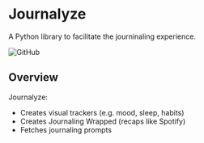 # Journalyze

A Python library to facilitate the journinaling experience.

![GitHub](https://img.shields.io/badge/license-MIT-ff69b4)

## Overview
Journalyze:
* Creates visual trackers (e.g. mood, sleep, habits)
* Creates Journaling Wrapped (recaps like Spotify)
* Fetches journaling prompts 
